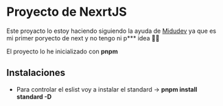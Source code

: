 # Proyecto de NexrtJS

Este proyacto lo estoy haciendo siguiendo la ayuda de [Midudev](https://www.youtube.com/watch?v=tA-_vAz9y78&t=386s) ya que es mi primer poryecto de next y no tengo ni p*** idea 😮‍💨

El proyecto lo he inicializado con **pnpm**

## Instalaciones

- Para controlar el eslist voy a instalar el standard -> **pnpm install standard -D**
